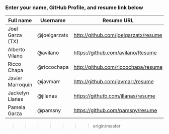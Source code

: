 ### Enter your name, GitHub Profile, and resume link below
| Full name          | Username          | Resume URL                                | Website URL                  |
|--------------------|-------------------|-------------------------------------------|------------------------------|
| Joel Garza (TX)    | @joelgarzatx      | http://github.com/joelgarzatx/resume      |                              |
| Alberto Vilano     | @avilano          | https://github.com/avilano/Resume         | https://avilano.github.io/   |
| Ricco Chapa        | @riccochapa       | http://github.com/riccochapa/resume       | https://riccochapa.github.io |                 | Steve Alvarado     | @stevealvaradorgv | http://github.com/stevealvaradorgv/resume |                              |
| Javier Marroquin   | @javmarr          | http://github.com/javmarr/resume          |                              |
| Jackelyn Llanas    | @jllanas          | https://githutb.com/jllanas/resume        |                              |
| Pamela Garza       | @pamsny           | https://github.com/pamsny/resume          | https://pamsny.github.io/    |                              |Samantha Indalecio  | @samcio           | https://github.com/samcio/resume          |                              |
>>>>>>> origin/master
